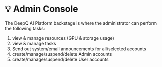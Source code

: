 # 💡 Admin Console

The DeepQ AI Platform backstage is where the administrator can perform the following tasks:

1. view & manage resources (GPU & storage usage)
2. view & manage tasks
3. Send out system/email announcements for all/selected accounts
4. create/manage/suspend/delete Admin accounts
5. create/manage/suspend/delete User accounts

